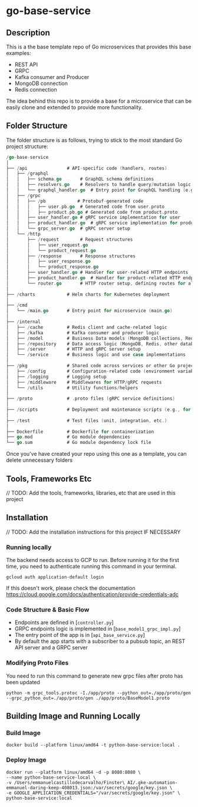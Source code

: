 # go-base-service


## Description

This is a the base template repo of Go microservices that provides this base examples:
- REST API
- GRPC
- Kafka consumer and Producer
- MongoDB connection
- Redis connection

The idea behind this repo is to provide a base for a microservice that can be easily clone and extended to provide more functionality.

## Folder Structure

The folder structure is as follows, trying to stick to the most standard Go project structure:

```go
/go-base-service
│
├── /api               # API-specific code (handlers, routes)
│   ├── /graphql
│   │   ├── schema.go       # GraphQL schema definitions
│   │   ├── resolvers.go    # Resolvers to handle query/mutation logic
│   │   └── graphql_handler.go  # Entry point for GraphQL handling (e.g., setup of the GraphQL server)
│   ├── /grpc
│   │   ├── /pb            # Protobuf-generated code
│   │   │   ├── user.pb.go  # Generated code from user.proto
│   │   │   ├── product.pb.go # Generated code from product.proto
│   │   ├── user_handler.go # gRPC service implementation for user
│   │   ├── product_handler.go  # gRPC service implementation for product
│   │   └── grpc_server.go  # gRPC server setup
│   └── /http
│       ├── /request        # Request structures
│       │   ├── user_request.go
│       │   └── product_request.go
│       ├── /response       # Response structures
│       │   ├── user_response.go
│       │   └── product_response.go
│       ├── user_handler.go # Handler for user-related HTTP endpoints
│       ├── product_handler.go  # Handler for product-related HTTP endpoints
│       └── router.go       # HTTP router setup, defining routes for all endpoints
│
├── /charts            # Helm charts for Kubernetes deployment
│
├── /cmd
│   └── /main.go       # Entry point for microservice (main.go)
│
├── /internal
│   ├── /cache         # Redis client and cache-related logic
│   ├── /kafka         # Kafka consumer and producer logic
│   ├── /model         # Business Data models (MongoDB collections, Redis structures)
│   ├── /repository    # Data access logic (MongoDB, Redis, other databases)
│   ├── /server        # HTTP and gRPC server setup
│   └── /service       # Business logic and use case implementations
│
├── /pkg               # Shared code across services or other Go projects
│   ├── /config        # Configuration-related code (environment variables, configs)
│   ├── /logging       # Logging setup
│   ├── /middleware    # Middlewares for HTTP/gRPC requests
│   └── /utils         # Utility functions/helpers
│
├── /proto             # .proto files (gRPC service definitions)
│
├── /scripts           # Deployment and maintenance scripts (e.g., for database migrations)
│
├── /test              # Test files (unit, integration, etc.)
│
├── Dockerfile         # Dockerfile for containerization
├── go.mod             # Go module dependencies
└── go.sum             # Go module dependency lock file
```

Once you've have created your repo using this one as a template, you can delete unnecessary folders




## Tools, Frameworks Etc

// TODO: Add the tools, frameworks, libraries, etc that are used in this project



## Installation

// TODO: Add the installation instructions for this project IF NECESSARY


### Running locally

The backend needs access to GCP to run. Before running it for the first time, you need to authenticate running this command in your terminal.
```
gcloud auth application-default login
```
If this doesn't work, please check the documentation <https://cloud.google.com/docs/authentication/provide-credentials-adc>



### Code Structure & Basic Flow

* Endpoints are defined in [`controller.py`]
* GRPC endpoints logic is implemented in [`base_model1_grpc_impl.py`]
* The entry point of the app is in [`api_base_service.py`]
* By default the app starts with a subscriber to a pubsub topic, an REST API server and a GRPC server



### Modifying Proto Files

You need to run this command to generate new  grpc files after proto has been updated
```
python -m grpc_tools.protoc -I./app/proto --python_out=./app/proto/gen --grpc_python_out=./app/proto/gen ./app/proto/BaseModel1.proto
```




## Building Image and Running Locally
### Build Image
```
docker build --platform linux/amd64 -t python-base-service:local .
```
### Deploy Image
```
docker run --platform linux/amd64 -d -p 8080:8080 \
--name python-base-service-local \
-v /Users/emmanuelcastillodecarvalho/Finster\ AI/.gke-automation-emmanuel-daring-keep-408013.json:/var/secrets/google/key.json \
-e GOOGLE_APPLICATION_CREDENTIALS="/var/secrets/google/key.json" \
python-base-service:local
```
